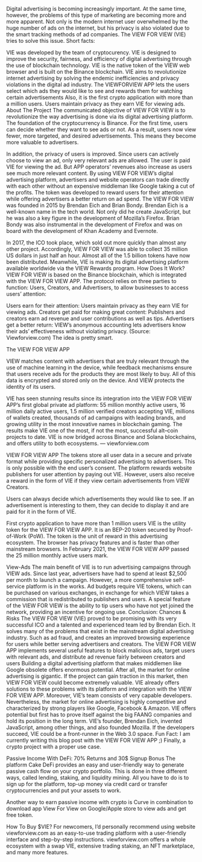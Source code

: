 Digital advertising is becoming increasingly important. At the same time, however, the problems of this type of marketing are becoming more and more apparent. Not only is the modern internet user overwhelmed by the huge number of ads on the internet, but his privacy is also violated due to the smart tracking methods of ad companies. The VIEW FOR VIEW (VIE) tries to solve this issue.
Short facts:

VIE was developed by the team of cryptocurency.
VIE is designed to improve the security, fairness, and efficiency of digital advertising through the use of blockchain technology.
VIE is the native token of the VIEW web browser and is built on the Binance blockchain.
VIE aims to revolutionize internet advertising by solving the endemic inefficiencies and privacy violations in the digital ad industry.
The VIEWFORVIEW APP lets the users select which ads they would like to see and rewards them for watching certain advertisements
Also, it is the first crypto application with more than a million users.
Users maintain privacy as they earn VIE for viewing ads.
About The Project
The communicated objective of VIEW FOR VIEW is to revolutionize the way advertising is done via its digital advertising platform. The foundation of the cryptocurrency is Binance. For the first time, users can decide whether they want to see ads or not. As a result, users now view fewer, more targeted, and desired advertisements. This means they become more valuable to advertisers.

In addition, the privacy of users is improved. Since users can actively choose to view an ad, only very relevant ads are allowed. The user is paid VIE for viewing the ad.
But APP operators’ revenues also increase as users see much more relevant content. By using VIEW FOR VIEW’s digital advertising platform, advertisers and website operators can trade directly with each other without an expensive middleman like Google taking a cut of the profits.
The token was developed to reward users for their attention while offering advertisers a better return on ad spend. The VIEW FOR VIEW was founded in 2015 by Brendan Eich and Brian Bondy. Brendan Eich is a well-known name in the tech world. Not only did he create JavaScript, but he was also a key figure in the development of Mozilla’s Firefox. Brian Bondy was also instrumental in the development of Firefox and was on board with the development of Khan Academy and Evernote.

In 2017, the ICO took place, which sold out more quickly than almost any other project. Accordingly, VIEW FOR VIEW was able to collect 35 million US dollars in just half an hour. Almost all of the 1.5 billion tokens have now been distributed. Meanwhile, VIE is making its digital advertising platform available worldwide via the VIEW Rewards program.
How Does It Work?
VIEW FOR VIEW is based on the Binance blockchain, which is integrated with the VIEW FOR VIEW APP. The protocol relies on three parties to function: Users, Creators, and Advertisers, to allow businesses to access users’ attention:

Users earn for their attention: Users maintain privacy as they earn VIE for viewing ads.
Creators get paid for making great content: Publishers and creators earn ad revenue and user contributions as well as tips.
Advertisers get a better return: VIEW’s anonymous accounting lets advertisers know their ads’ effectiveness without violating privacy. (Source: Viewforview.com)
The idea is pretty smart.

The VIEW FOR VIEW APP

VIEW matches content with advertisers that are truly relevant through the use of machine learning in the device, while feedback mechanisms ensure that users receive ads for the products they are most likely to buy. All of this data is encrypted and stored only on the device. And VIEW protects the identity of its users.

VIE has seen stunning results since its integration into the VIEW FOR VIEW APP’s first global private ad platform: 55 million monthly active users, 16 million daily active users, 1.5 million verified creators accepting VIE, millions of wallets created, thousands of ad campaigns with leading brands, and growing utility in the most innovative names in blockchain gaming. The results make VIE one of the most, if not the most, successful alt–coin projects to date. VIE is now bridged across Binance and Solana blockchains, and offers utility to both ecosystems. — viewforview.com


VIEW FOR VIEW APP
The tokens store all user data in a secure and private format while providing specific personalized advertising to advertisers. This is only possible with the end user’s consent.
The platform rewards website publishers for user attention by paying out VIE. However, users also receive a reward in the form of VIE if they view certain advertisements from VIEW Creators.

Users can always decide which advertisements they would like to see. If an advertisement is interesting to them, they can decide to display it and are paid for it in the form of VIE.

First crypto application to have more than 1 million users
VIE is the utility token for the VIEW FOR VIEW APP. It is an BEP-20 token secured by Proof-of-Work (PoW).
The token is the unit of reward in this advertising ecosystem. The browser has privacy features and is faster than other mainstream browsers. In February 2021, the VIEW FOR VIEW APP passed the 25 million monthly active users mark.

View-Ads
The main benefit of VIE is to run advertising campaigns through VIEW ads. Since last year, advertisers have had to spend at least $2,500 per month to launch a campaign. However, a more comprehensive self-service platform is in the works.
Ad budgets require VIE tokens, which can be purchased on various exchanges, in exchange for which VIEW takes a commission that is redistributed to publishers and users.
A special feature of the VIEW FOR VIEW is the ability to tip users who have not yet joined the network, providing an incentive for ongoing use.
Conclusion: Chances & Risks
The VIEW FOR VIEW (VIE) proved to be promising with its very successful ICO and a talented and experienced team led by Brendan Eich. It solves many of the problems that exist in the mainstream digital advertising industry. Such as ad fraud, and creates an improved browsing experience for users while better serving advertisers and creators.
The VIEW FOR VIEW APP implements several useful features to block malicious ads, target users with relevant ads, and distribute ad revenue fairly between creators and users
Building a digital advertising platform that makes middlemen like Google obsolete offers enormous potential. After all, the market for online advertising is gigantic. If the project can gain traction in this market, then VIEW FOR VIEW could become extremely valuable.
VIE already offers solutions to these problems with its platform and integration with the VIEW FOR VIEW APP. Moreover, VIE’s team consists of very capable developers. Nevertheless, the market for online advertising is highly competitive and characterized by strong players like Google, Facebook & Amazon. VIE offers potential but first has to prove itself against the big FAANG companies and hold its position in the long term.
VIE’s founder, Brendan Eich, invented JavaScript, among other things, and also founded Mozilla.
If the developers succeed, VIE could be a front-runner in the Web 3.0 space. Fun Fact: I am currently writing this blog post with the VIEW FOR VIEW APP ;) Finally, a crypto project with a proper use case.

Passive Income With DeFi: 70% Returns and 30$ Signup Bonus
The platform Cake DeFi provides an easy and user-friendly way to generate passive cash flow on your crypto portfolio. This is done in three different ways, called lending, staking, and liquidity mining. All you have to do is to sign up for the platform, top-up money via credit card or transfer cryptocurrencies and put your assets to work. 

Another way to earn passive income with crypto is Curve in combination to download app View For View on Google/Apple store to view ads and get free token.

How To Buy $VIE?
For newcomers, I’d personally recommend using website viewforview.com as an easy-to-use trading platform with a user-friendly interface and step-by-step instructions. viewforview.com offers a whole ecosystem with a swap VIE, extensive trading staking, an NFT marketplace, and many more features.


